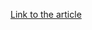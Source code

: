 [Link to the article](https://community.ibm.com/community/user/security/blogs/gladys-koskas1/2020/12/18/sunburst-indicator-detection-in-qradar)
